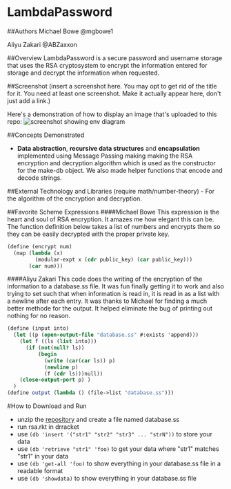 # LambdaPassword

##Authors
Michael Bowe @mgbowe1

Aliyu Zakari @ABZaxxon

##Overview
LambdaPassword is a secure password and username storage that uses the RSA cryptosystem to encrypt the information entered for storage and decrypt the information when requested.

##Screenshot
(insert a screenshot here. You may opt to get rid of the title for it. You need at least one screenshot. Make it actually appear here, don't just add a link.)

Here's a demonstration of how to display an image that's uploaded to this repo:
![screenshot showing env diagram](withdraw.png)

##Concepts Demonstrated
* **Data abstraction**, **recursive data structures** and **encapsulation**  implemented using Message Passing making making the RSA encryption and decryption algorithm which is used as the constructor for the make-db object. We also made helper functions that encode and decode strings.

##External Technology and Libraries
(require math/number-theory) - For the algorithm of the encryption and decryption.


##Favorite Scheme Expressions
####Michael Bowe
This expression is the heart and soul of RSA encryption. It amazes me how elegant this can be. The function definition below takes a list of numbers and encrypts them so they can be easily decrypted with the proper private key.
```scheme
(define (encrypt num)
  (map (lambda (x)
         (modular-expt x (cdr public_key) (car public_key)))
       (car num)))
```
####Aliyu Zakari
This code does the writing of the encryption of the information to a database.ss file. It was fun finally getting it to work and also trying to set such that when information is read in, it is read in as a list with a newline after each entry. It was thanks to Michael for finding a much better methode for the output. It helped eliminate the bug of printing out nothing for no reason.
```scheme
(define (input into)
  (let ((p (open-output-file "database.ss" #:exists 'append)))
    (let f ((ls (list into)))    
      (if (not(null? ls))
          (begin
            (write (car(car ls)) p)
            (newline p)
            (f (cdr ls)))null))
    (close-output-port p) )
  )
(define output (lambda () (file->list "database.ss")))
```


#How to Download and Run
* unzip the [repository](https://github.com/oplS16projects/LambdaExpress_Aliyu-And-Michael_Secure-Password-Storage/releases/tag/v0.2) and create a file named database.ss
* run rsa.rkt in drracket
* use ```(db 'insert '("str1" "str2" "str3" ... "strN"))``` to store your data
* use ```(db 'retrieve "str1" 'foo)``` to get your data where "str1" matches "str1" in your data
* use ```(db 'get-all 'foo)``` to show everything in your database.ss file in a readable format
* use ```(db 'showdata)``` to show everything in your database.ss file
